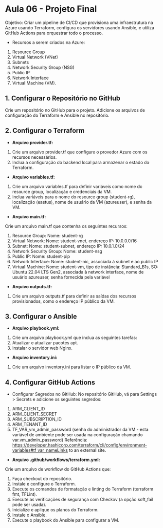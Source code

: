 # Aula 06 - Projeto Final
Objetivo: Criar um pipeline de CI/CD que provisiona uma infraestrutura na Azure usando Terraform, configura os servidores usando Ansible, e utiliza GitHub Actions para orquestrar todo o processo.

- Recursos a serem criados na Azure:

1. Resource Group
2. Virtual Network (VNet)
3. Subnets
4. Network Security Group (NSG)
5. Public IP
6. Network Interface
7. Virtual Machine (VM).

## 1. Configurar o Repositório no GitHub
Crie um repositório no GitHub para o projeto.
Adicione os arquivos de configuração do Terraform e Ansible no repositório.

## 2. Configurar o Terraform
- **Arquivo provider.tf:**
1. Crie um arquivo provider.tf que configure o provedor Azure com os recursos necessários.
2. Inclua a configuração do backend local para armazenar o estado do Terraform.

- **Arquivo variables.tf:**
1. Crie um arquivo variables.tf para definir variáveis como nome do resource group, localização e credenciais da VM.
2. Inclua variáveis para o nome do resource group (student-rg), localização (eastus), nome de usuário da VM (azureuser), e senha da VM.

- **Arquivo main.tf:**
  
Crie um arquivo main.tf que contenha os seguintes recursos:
   1. Resource Group: Nome: student-rg
   2. Virtual Network: Nome: student-vnet, endereço IP: 10.0.0.0/16
   3. Subnet: Nome: student-subnet, endereço IP: 10.0.1.0/24
   4. Network Security Group: Nome: student-nsg
   5. Public IP: Nome: student-pip
   6. Network Interface: Nome: student-nic, associada à subnet e ao public IP
   7. Virtual Machine: Nome: student-vm, tipo de instância: Standard_B1s, SO: Ubuntu 22.04 LTS Gen2, associada à network interface, nome de usuário azureuser, senha fornecida pela variável

- **Arquivo outputs.tf:**
1. Crie um arquivo outputs.tf para definir as saídas dos recursos provisionados, como o endereço IP público da VM.

## 3. Configurar o Ansible
- **Arquivo playbook.yml:**
1. Crie um arquivo playbook.yml que inclua as seguintes tarefas:
2. Atualizar e atualizar pacotes apt.
3. Instalar o servidor web Nginx.

- **Arquivo inventory.ini:**
1. Crie um arquivo inventory.ini para listar o IP público da VM.

## 4. Configurar GitHub Actions
- Configurar Segredos no GitHub:
No repositório GitHub, vá para Settings > Secrets e adicione os seguintes segredos:
1. ARM_CLIENT_ID
2. ARM_CLIENT_SECRET
3. ARM_SUBSCRIPTION_ID
4. ARM_TENANT_ID
5. TF_VAR_vm_admin_password (senha do administrador da VM - esta variável de ambiente pode ser usada na configuração chamando var.vm_admin_password)
Referência: https://developer.hashicorp.com/terraform/cli/config/environment-variables#tf_var_nameLinks to an external site.

- **Arquivo .github/workflows/terraform.yml:**

Crie um arquivo de workflow do GitHub Actions que:
1. Faça checkout do repositório.
2. Instale e configure o Terraform.
3. Execute os comandos de formatação e linting do Terraform (terraform fmt, TFLint).
4. Execute as verificações de segurança com Checkov (a opção soft_fail pode ser usada).
5. Inicialize e aplique os planos do Terraform.
6. Instale o Ansible.
7. Execute o playbook do Ansible para configurar a VM.
